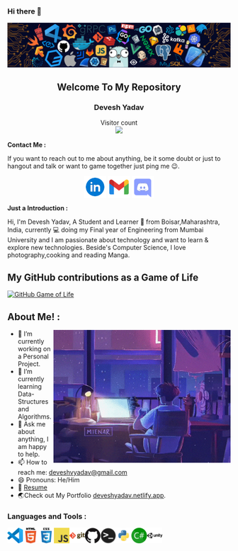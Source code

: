 ### Hi there 👋
[![Header](https://github.com/darkkD11/darkkD11/blob/main/resources/header.png)](https://github.com/darkkD11)

<p align="center">
 <h2 align="center">Welcome To My Repository</h2>
 <h3 align="center">Devesh Yadav </h3>
</p>

<p align="center"> 
  Visitor count<br>
  <img src="https://profile-counter.glitch.me/darkkD11/count.svg" />
</p>

**Contact Me :**

If you want to reach out to me about anything, be it some doubt or just to hangout and talk or want to game together just ping me 😉.
<p align="center">
 <a href="https://www.linkedin.com/in/darkkd11/" target="blank"><img align="center" src="https://github.com/darkkD11/darkkD11/blob/main/resources/linkedin.svg" alt="https://www.linkedin.com/in/deveshvyadav/" height="50" width="50" /></a>
  <a href="mailto:darkkd11@gmail.com" target="blank"><img align="center" src="https://github.com/darkkD11/darkkD11/blob/main/resources/gmail.svg" alt="deveshvyadav@gmail.com" height="50" width="50" /></a>
   <a href="https://discord.com/users/470086098194792469" target="blank"><img align="center" src="https://github.com/darkkD11/darkkD11/blob/main/resources/discord-bubble.svg" alt="darkkD11#2025" height="50" width="50" /></a>
</p>

**Just a Introduction :**

Hi, I'm Devesh Yadav, A Student and Learner 🚀 from Boisar,Maharashtra, India, currently 💻 doing my Final year of Engineering from Mumbai University and I am passionate about technology and want to learn & explore new technologies. Beside's Computer Science, I love photography,cooking and reading Manga.

## My GitHub contributions as a Game of Life
[![GitHub Game of Life](https://github4life.herokuapp.com/darkkD11.gif)](https://github4life.herokuapp.com/darkkD11)


## About Me! :

  <img align="right" alt="GIF" src="https://github.com/darkkD11/darkkD11/blob/main/resources/coder2.gif" width="400" />
  
- 🔭 I’m currently working on a Personal Project.
- 🌱 I’m currently learning Data-Structures and Algorithms.
- 💬 Ask me about anything, I am happy to help.
- 📫 How to reach me: deveshvyadav@gmail.com
- 😄 Pronouns: He/Him
- 📝 [Resume](https://github.com/darkkD11/darkkD11/blob/main/resources/DEVESH_YADAV.pdf)
- 🌏Check out My Portfolio [deveshyadav.netlify.app](https://deveshyadav.netlify.app/).

### Languages and Tools : 

<img align="left" alt="Visual Studio Code" width="35px" src="https://raw.githubusercontent.com/github/explore/80688e429a7d4ef2fca1e82350fe8e3517d3494d/topics/visual-studio-code/visual-studio-code.png" />
<img align="left" alt="HTML5" width="35px" src="https://raw.githubusercontent.com/github/explore/80688e429a7d4ef2fca1e82350fe8e3517d3494d/topics/html/html.png" />
<img align="left" alt="CSS3" width="35px" src="https://raw.githubusercontent.com/github/explore/80688e429a7d4ef2fca1e82350fe8e3517d3494d/topics/css/css.png" />
<img align="left" alt="JavaScript" width="35px" src="https://raw.githubusercontent.com/github/explore/80688e429a7d4ef2fca1e82350fe8e3517d3494d/topics/javascript/javascript.png" />
<img align="left" alt="Git" width="35px" src="https://raw.githubusercontent.com/github/explore/80688e429a7d4ef2fca1e82350fe8e3517d3494d/topics/git/git.png" />
<img align="left" alt="GitHub" width="35px" src="https://raw.githubusercontent.com/github/explore/78df643247d429f6cc873026c0622819ad797942/topics/github/github.png" />
<img align="left" alt="HTML5" width="35px" src="https://raw.githubusercontent.com/github/explore/80688e429a7d4ef2fca1e82350fe8e3517d3494d/topics/terminal/terminal.png" />
<img align="left" alt="HTML5" width="35px" src="https://raw.githubusercontent.com/github/explore/80688e429a7d4ef2fca1e82350fe8e3517d3494d/topics/python/python.png" />
<img align="left" alt="HTML5" width="35px" src="https://raw.githubusercontent.com/github/explore/80688e429a7d4ef2fca1e82350fe8e3517d3494d/topics/csharp/csharp.png" />
<img align="left" alt="HTML5" width="35px" src="https://raw.githubusercontent.com/github/explore/80688e429a7d4ef2fca1e82350fe8e3517d3494d/topics/unity/unity.png" />
<br>
